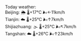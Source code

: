 Today weather:  
Beijing: 🌦   🌡️+17°C 🌬️←11km/h  
Tianjin: ☁️   🌡️+25°C 🌬️↑7km/h  
Shijiazhuang: 🌫  🌡️+25°C 🌬️↖7km/h  
Tangshan: ☁️   🌡️+26°C 🌬️↑23km/h  
